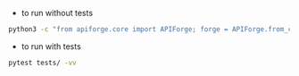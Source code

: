 - to run without tests
```bash
python3 -c "from apiforge.core import APIForge; forge = APIForge.from_config('configs/api_config.yaml'); results = forge.run_config_tests('configs/api_config.yaml')"
```
- to run with tests
```bash
pytest tests/ -vv
```
